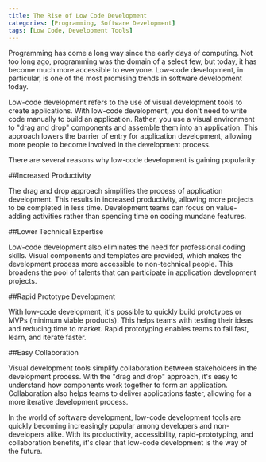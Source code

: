 ```yaml
---
title: The Rise of Low Code Development
categories: [Programming, Software Development]
tags: [Low Code, Development Tools]
---
```


Programming has come a long way since the early days of computing. Not too long ago, programming was the domain of a select few, but today, it has become much more accessible to everyone. Low-code development, in particular, is one of the most promising trends in software development today.

Low-code development refers to the use of visual development tools to create applications. With low-code development, you don't need to write code manually to build an application. Rather, you use a visual environment to "drag and drop" components and assemble them into an application. This approach lowers the barrier of entry for application development, allowing more people to become involved in the development process. 

There are several reasons why low-code development is gaining popularity:

##Increased Productivity

The drag and drop approach simplifies the process of application development. This results in increased productivity, allowing more projects to be completed in less time. Development teams can focus on value-adding activities rather than spending time on coding mundane features.

##Lower Technical Expertise

Low-code development also eliminates the need for professional coding skills. Visual components and templates are provided, which makes the development process more accessible to non-technical people. This broadens the pool of talents that can participate in application development projects.

##Rapid Prototype Development

With low-code development, it's possible to quickly build prototypes or MVPs (minimum viable products). This helps teams with testing their ideas and reducing time to market. Rapid prototyping enables teams to fail fast, learn, and iterate faster.

##Easy Collaboration

Visual development tools simplify collaboration between stakeholders in the development process. With the "drag and drop" approach, it's easy to understand how components work together to form an application. Collaboration also helps teams to deliver applications faster, allowing for a more iterative development process.

In the world of software development, low-code development tools are quickly becoming increasingly popular among developers and non-developers alike. With its productivity, accessibility, rapid-prototyping, and collaboration benefits, it's clear that low-code development is the way of the future.
